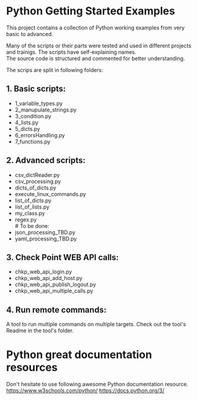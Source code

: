 # Python Getting Started Examples

This project contains a collection of Python working examples from very basic to advanced. 

Many of the scripts or their parts were tested and used in different projects and trainigs. 
The scripts have self-explaining names.  
The source code is structured and commented for better understanding.  

The scrips are split in following folders:


## 1. Basic scripts:
- 1_variable_types.py  
- 2_manupulate_strings.py  
- 3_condition.py  
- 4_lists.py  
- 5_dicts.py  
- 6_errorsHandling.py  
- 7_functions.py  


## 2. Advanced scripts:   
- csv_dictReader.py  
- csv_processing.py  
- dicts_of_dicts.py  
- execute_linux_commands.py  
- list_of_dicts.py  
- list_of_lists.py  
- my_class.py  
- regex.py  
\# To be done: 
- json_processing_TBD.py
- yaml_processing_TBD.py


## 3. Check Point WEB API calls:   
- chkp_web_api_login.py  
- chkp_web_api_add_host.py   
- chkp_web_api_publish_logout.py
- chkp_web_api_multiple_calls.py   


## 4. Run remote commands:  
A tool to run multiple commands on multiple targets. 
Check out the tool's Readme in the tool's folder.


# Python great documentation resources
Don't hesitate to use following awesome Python documentation resource.
https://www.w3schools.com/python/
https://docs.python.org/3/




